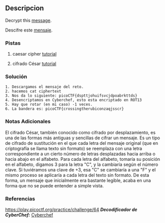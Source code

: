 ## Descripcion
Decrypt this [message](https://jupiter.challenges.picoctf.org/static/6385b895dcb30c74dbd1f0ea271e3563/ciphertext).

Descifre este [mensaje](https://jupiter.challenges.picoctf.org/static/6385b895dcb30c74dbd1f0ea271e3563/ciphertext).
### Pistas
1. caesar cipher [tutorial](https://learncryptography.com/classical-encryption/caesar-cipher)

1. cifrado César [tutorial](https://learncryptography.com/classical-encryption/caesar-cipher)
### Solución
```
1. Descargamos el mensaje del reto.
2. hacemos cat ciphertext
3. Nos da lo siguiente: picoCTF{dspttjohuifsvcjdpoabrkttds}
4. Desencriptamos en Cyberchef, esto esta encriptado en ROT13
5. Hay que rotar (en mi caso) -1 veces.
6. La bandera es: picoCTF{crossingtherubiconzaqjsscr}
```
### Notas Adicionales
El cifrado César, también conocido como cifrado por desplazamiento, es una de las formas más antiguas y sencillas de cifrar un mensaje.
Es un tipo de cifrado de sustitución en el que cada letra del mensaje original (que en criptografía se llama texto sin formato) se reemplaza con una letra correspondiente a un cierto número de letras desplazadas hacia arriba o hacia abajo en el alfabeto.
Para cada letra del alfabeto, tomaría su posición en el alfabeto, digamos 3 para la letra "C", y la cambiaría según el número clave. Si tuviéramos una clave de +3, esa "C" se cambiaría a una "F" y el mismo proceso se aplicaría a cada letra del texto sin formato.
De esta forma, un mensaje que inicialmente era bastante legible, acaba en una forma que no se puede entender a simple vista.
### Referencias
https://play.picoctf.org/practice/challenge/64
***Decodificador de CyberChef:*** [Cyberchef](https://gchq.github.io/CyberChef/)